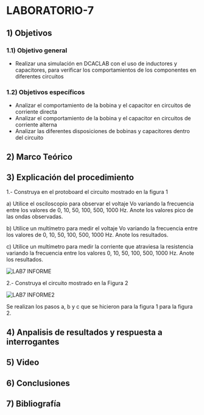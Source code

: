 # LABORATORIO-7

##  1) Objetivos

### 1.1) Objetivo general
- Realizar una simulación en DCACLAB con el uso de inductores y capacitores, para verificar los comportamientos de los componentes en diferentes circuitos
### 1.2) Objetivos específicos
- Analizar el comportamiento de la bobina y el capacitor en circuitos de corriente directa
- Analizar el comportamiento de la bobina y el capacitor en circuitos de corriente alterna
- Analizar las diferentes disposiciones de bobinas y capacitores dentro del circuito

## 2)  Marco Teórico



## 3) Explicación del procedimiento
1.- Construya en el protoboard el circuito mostrado en la figura 1

a) Utilice el osciloscopio para observar el voltaje Vo variando la frecuencia entre los valores de 0, 10, 50, 100, 500, 1000 Hz. Anote los valores pico de las ondas observadas.

b) Utilice un multímetro para medir el voltaje Vo variando la frecuencia entre los valores de 0, 10, 50, 100, 500, 1000 Hz. Anote los resultados.

c) Utilice un multímetro para medir la corriente que atraviesa la resistencia variando la
frecuencia entre los valores 0, 10, 50, 100, 500, 1000 Hz. Anote los resultados.


![LAB7 INFORME](https://user-images.githubusercontent.com/99141342/153498022-591d9476-2fdb-4dae-8255-f9aaa5460ec2.PNG)

2.- Construya el circuito mostrado en la Figura 2

![LAB7 INFORME2](https://user-images.githubusercontent.com/99141342/153503716-e67cef1e-30e7-4433-a367-b80b8fc4931f.PNG)

Se realizan los pasos a, b y c que se hicieron para la figura 1 para la figura 2.

## 4) Anpalisis de resultados y  respuesta a interrogantes

## 5)  Video

## 6) Conclusiones

## 7) Bibliografía


